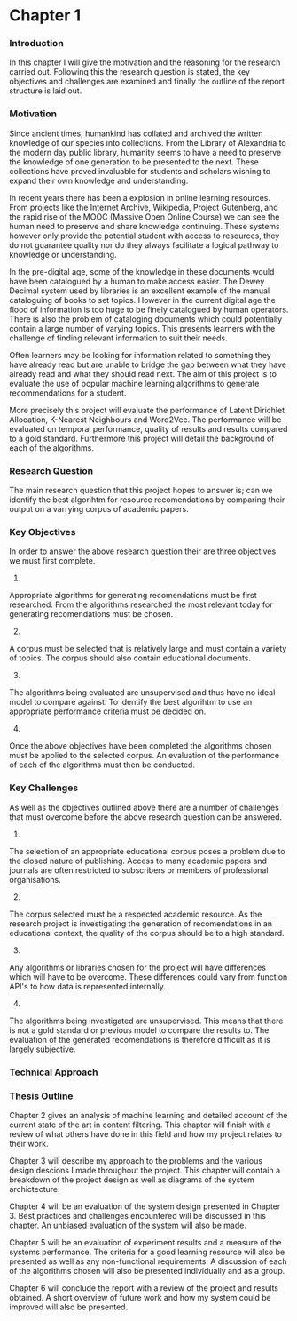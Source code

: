 # Chapter 1

### Introduction
In this chapter I will give the motivation and the reasoning for the research carried out.
Following this the research question is stated, the key objectives and challenges are examined and finally the outline of the report structure is laid out.

### Motivation
Since ancient times, humankind has collated and archived the written knowledge of our species into collections.
From the Library of Alexandria to the modern day public library, humanity seems to have a need to preserve the knowledge of one generation to be presented to the next.
These collections have proved invaluable for students and scholars wishing to expand their own knowledge and understanding.

In recent years there has been a explosion in online learning resources.
From projects like the Internet Archive, Wikipedia, Project Gutenberg, and the rapid rise of the MOOC (Massive Open Online Course) we can see the human need to preserve and share knowledge continuing.
These systems however only provide the potential student with access to resources, they do not guarantee quality nor do they always facilitate a logical pathway to knowledge or understanding.

In the pre-digital age, some of the knowledge in these documents would have been catalogued by a human to make access easier.
The Dewey Decimal system used by libraries is an excellent example of the manual cataloguing of books to set topics.
However in the current digital age the flood of information is too huge to be finely catalogued by human operators.
There is also the problem of cataloging documents which could potentially contain a large number of varying topics.
This presents learners with the challenge of finding relevant information to suit their needs.

Often learners may be looking for information related to something they have already read but are unable to bridge the gap between what they have already read and what they should read next.
The aim of this project is to evaluate the use of popular machine learning algorithms to generate recommendations for a student.

More precisely this project will evaluate the performance of Latent Dirichlet Allocation, K-Nearest Neighbours and Word2Vec.
The performance will be evaluated on temporal performance, quality of results and results compared to a gold standard.
Furthermore this project will detail the background of each of the algorithms.


### Research Question
The main research question that this project hopes to answer is; can we identify the best algorihtm for resource recomendations by comparing their output on a varrying corpus of academic papers.

### Key Objectives
In order to answer the above research question their are three objectives we must first complete.

1.
Appropriate algorithms for generating recomendations must be first researched.
From the algorithms researched the most relevant today for generating recomendations must be chosen.

2.
A corpus must be selected that is relatively large and must contain a variety of topics.
The corpus should also contain educational documents.

3.
The algorithms being evaluated are unsupervised and thus have no ideal model to compare against.
To identify the best algorihtm to use an appropriate performance criteria must be decided on.

4.
Once the above objectives have been completed the algorithms chosen must be applied to the selected corpus.
An evaluation of the performance of each of the algorithms must then be conducted.

### Key Challenges
As well as the objectives outlined above there are a number of challenges that must overcome before the above research question can be answered.

1.
The selection of an appropriate educational corpus poses a problem due to the closed nature of publishing.
Access to many academic papers and journals are often restricted to subscribers or members of professional organisations.

2.
The corpus selected must be a respected academic resource.
As the research project is investigating the generation of recomendations in an educational context, the quality of the corpus should be to a high standard.

3.
Any algorithms or libraries chosen for the project will have differences which will have to be overcome.
These differences could vary from function API's to how data is represented internally.

4.
The algorithms being investigated are unsupervised.
This means that there is not a gold standard or previous model to compare the results to.
The evaluation of the generated recomendations is therefore difficult as it is largely subjective.

### Technical Approach

### Thesis Outline
Chapter 2 gives an analysis of machine learning and detailed account of the current state of the art in content filtering.
This chapter will finish with a review of what others have done in this field and how my project relates to their work.

Chapter 3 will describe my approach to the problems and the various design descions I made throughout the project.
This chapter will contain a breakdown of the project design as well as diagrams of the system archictecture.

Chapter 4 will be an evaluation of the system design presented in Chapter 3.
Best practices and challenges encountered will be discussed in this chapter.
An unbiased evaluation of the system will also be made.

Chapter 5 will be an evaluation of experiment results and a measure of the systems performance.
The criteria for a good learning resource will also be presented as well as any non-functional requirements.
A discussion of each of the algorithms chosen will also be presented individually and as a group.

Chapter 6 will conclude the report with a review of the project and results obtained.
A short overview of future work and how my system could be improved will also be presented.
